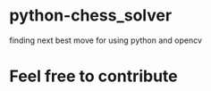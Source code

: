 # python-chess_solver
finding next best move for using python and opencv


# Feel free to contribute

